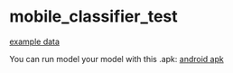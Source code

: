 # mobile_classifier_test

[example data](https://drive.google.com/file/d/1TDtsTcT108uPwDhpOQDmy-khTChlYzwK/view?usp=drive_link)

You can run model your model with this .apk:
[android apk](https://drive.google.com/file/d/1vCKXTY8VIV8MtHK-2ncg_hZoCxtV5DEC/view?usp=sharing)
